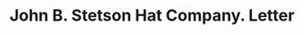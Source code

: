 ---
doi: 10.7916/D8GX5PPT
date_other: '1896'
date_other_textual: '1896'
form: correspondence
genre:
- Letters (correspondence)
name:
- John B. Stetson Hat Company
object_in_context_url: https://biggert.cul.columbia.edu/items/view/ave_biggert_01423
subject_hierarchical_geographic:
- Philadelphia, Pennsylvania, United States
subject_name:
- John B. Stetson Hat Company
title: John B. Stetson Hat Company. Letter
sort_title: John B. Stetson Hat Company. Letter
call_number: ave_biggert_01423
coordinates:
- 40.00944444444445,-75.13333333333334
pid: ave_biggert_01423
identifiers: ave_biggert_01423
thumbnail: https://derivativo-1.library.columbia.edu/iiif/2/ldpd:344640/full/!256,256/0/native.jpg
permalink: /biggert/ave_biggert_01423/
layout: iiif-image-page
---